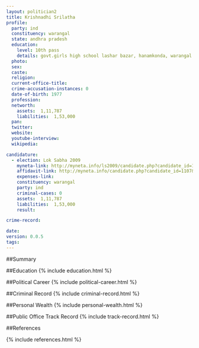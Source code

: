 ```yaml
---
layout: politician2
title: Krishnadhi Srilatha
profile: 
  party: ind
  constituency: warangal
  state: andhra pradesh
  education: 
    level: 10th pass
    details: govt.girls high school lashar bazar, hanamkonda, warangal dist
  photo: 
  sex: 
  caste: 
  religion: 
  current-office-title: 
  crime-accusation-instances: 0
  date-of-birth: 1977
  profession: 
  networth: 
    assets:  1,11,787
    liabilities:  1,53,000
  pan: 
  twitter: 
  website: 
  youtube-interview: 
  wikipedia: 

candidature: 
  - election: Lok Sabha 2009
    myneta-link: http://myneta.info/ls2009/candidate.php?candidate_id=1107
    affidavit-link: http://myneta.info/candidate.php?candidate_id=1107&scan=original
    expenses-link: 
    constituency: warangal 
    party: ind
    criminal-cases: 0
    assets:  1,11,787
    liabilities:  1,53,000
    result:  

crime-record: 

date: 
version: 0.0.5
tags: 
---
```

##Summary


##Education
{% include education.html %}


##Political Career
{% include political-career.html %}


##Criminal Record
{% include criminal-record.html %}


##Personal Wealth
{% include personal-wealth.html %}


##Public Office Track Record
{% include track-record.html %}


##References


{% include references.html %}